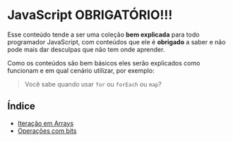 # JavaScript OBRIGATÓRIO!!!

Esse conteúdo tende a ser uma coleção **bem explicada** para todo programador JavaScript, com conteúdos que ele é **obrigado** a saber e não pode mais dar desculpas que não tem onde aprender.

Como os conteúdos são bem básicos eles serão explicados como funcionam e em qual cenário utilizar, por exemplo:

> Você sabe quando usar `for` ou `forEach` ou `map`?

## Índice

- [Iteração em Arrays](https://github.com/Webschool-io/JavaScript-Obrigatorio/blob/master/docs/iteracao-arrays.md)
- [Operações com bits]()
